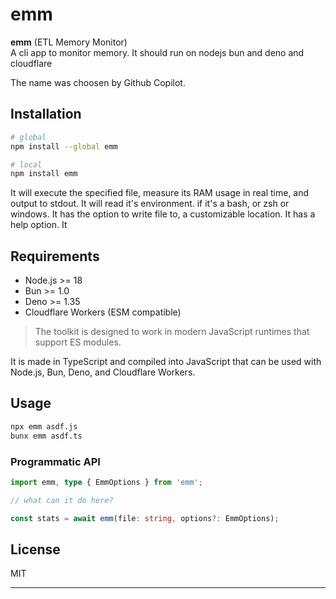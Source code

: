 # emm

**emm** (ETL Memory Monitor)  
A cli app to monitor memory.
It should run on nodejs bun and deno and cloudflare

The name was choosen by Github Copilot.

## Installation

```bash
# global
npm install --global emm

# local
npm install emm
```

It will execute the specified file, measure its RAM usage in real time, and output to stdout.
It will read it's environment. if it's a bash, or zsh or windows.
It has the option to write file to, a customizable location.
It has a help option.
It 

## Requirements

- Node.js >= 18  
- Bun >= 1.0  
- Deno >= 1.35  
- Cloudflare Workers (ESM compatible)

> The toolkit is designed to work in modern JavaScript runtimes that support ES modules.

It is made in TypeScript and compiled into JavaScript that can be used with Node.js, Bun, Deno, and Cloudflare Workers.

## Usage

```bash
npx emm asdf.js
bunx emm asdf.ts
```

### Programmatic API

```ts
import emm, type { EmmOptions } from 'emm';

// what can it do here?

const stats = await emm(file: string, options?: EmmOptions);
```

## License

MIT

---




